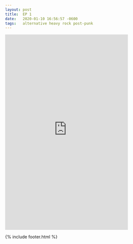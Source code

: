 ```yaml
---
layout: post
title:  EP 1
date:   2020-01-10 16:56:57 -0600
tags:   alternative heavy rock post-punk
---
```



<iframe style="border: 0; width: 400px; height: 638px;" src="https://bandcamp.com/EmbeddedPlayer/album=2065207884/size=large/bgcol=ffffff/linkcol=0687f5/transparent=true/" seamless><a href="http://elementaj.bandcamp.com/album/ep-1">EP 1 by Elementaj</a></iframe>

{% include footer.html %}

